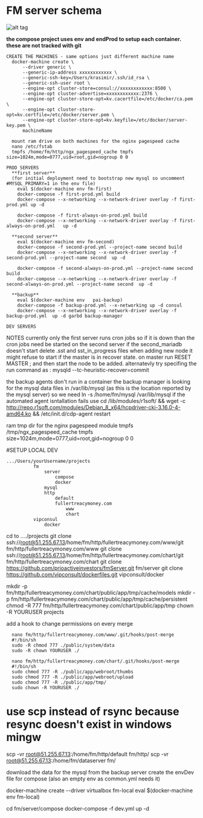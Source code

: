 # FM server schema


![alt tag](https://github.com/prioactiveinvestors/composeFM/blob/master/schema.png)


**the compose project uses env and endProd to setup each container.
these are not tracked with git**

```
CREATE THE MACHINES - same options just different machine name
  docker-machine create \
      --driver generic \
      --generic-ip-address xxxxxxxxxxxx \
      --generic-ssh-key=/Users/krasimir/.ssh/id_rsa \
      --generic-ssh-user root \
      --engine-opt cluster-store=consul://xxxxxxxxxxxx:8500 \
      --engine-opt cluster-advertise=xxxxxxxxxxxx:2376 \
      --engine-opt cluster-store-opt=kv.cacertfile=/etc/docker/ca.pem \
      --engine-opt cluster-store-opt=kv.certfile=/etc/docker/server.pem \
      --engine-opt cluster-store-opt=kv.keyfile=/etc/docker/server-key.pem \ 
      machineName
  
  mount ram drive on both machines for the nginx pagespeed cache
  nano /etc/fstab
  tmpfs /home/fm/http/ngx_pagespeed_cache tmpfs size=1024m,mode=0777,uid=root,gid=nogroup 0 0

PROD SERVERS
  **first server** 
  (for initial deployment need to bootstrap new mysql so uncomment #MYSQL_PRIMARY=1 in the env file)
    eval $(docker-machine env fm-first)
    docker-compose -f first-prod.yml build
    docker-compose --x-networking --x-network-driver overlay -f first-prod.yml up -d
    
    docker-compose -f first-always-on-prod.yml build
    docker-compose --x-networking --x-network-driver overlay -f first-always-on-prod.yml   up -d
  
  **second server**
    eval $(docker-machine env fm-second)
    docker-compose -f second-prod.yml --project-name second build
    docker-compose --x-networking --x-network-driver overlay -f second-prod.yml --project-name second  up -d

    docker-compose -f second-always-on-prod.yml --project-name second build
    docker-compose --x-networking --x-network-driver overlay -f second-always-on-prod.yml --project-name second  up -d
  
  **backup**
    eval $(docker-machine env   pai-backup)
    docker-compose -f backup-prod.yml --x-networking up -d consul
    docker-compose --x-networking --x-network-driver overlay -f backup-prod.yml  up -d garbd backup-manager

DEV SERVERS

```

NOTES
  currently only the first server runs cron jobs so if it is down than the cron jobs need be started on the second server
  if the second_mariadb doesn't start delete .sst and sst_in_progress files
  when adding new node it might refuse to start if the master is in recover state. on master run RESET MASTER ; and then start the node to be added. alternatevly try specifing the run command as : mysqld --tc-heuristic-recover=commit

  the backup agents don't run in a container
  the backup manager is looking for the mysql data files in /var/lib/mysql (as this is the location reported by the mysql server) 
    so we need ln -s /home/fm/mysql /var/lib/mysql
  if the automated agent isntallation fails use 
    cd /lib/modules/r1soft/ && wget -c http://repo.r1soft.com/modules/Debian_8_x64/hcpdriver-cki-3.16.0-4-amd64.ko && /etc/init.d/cdp-agent restart 



  ram tmp dir for the nginx pagespeed module
  tmpfs /tmp/ngx_pagespeed_cache tmpfs size=1024m,mode=0777,uid=root,gid=nogroup 0 0



#SETUP LOCAL DEV

```
.../Users/yourUsername/projects
          fm
              server
                  compose
                  docker
              mysql
              http
                  default
                  fullertreacymoney.com
                      www
                      chart
          vipconsul
              docker
```

cd to ..../projects 
git clone ssh://root@51.255.67.13/home/fm/http/fullertreacymoney.com/www/git fm/http/fullertreacymoney.com/www
git clone ssh://root@51.255.67.13/home/fm/http/fullertreacymoney.com/chart/git fm/http/fullertreacymoney.com/chart
git clone https://github.com/prioactiveinvestors/fmServer.git fm/server
git clone https://github.com/vipconsult/dockerfiles.git vipconsult/docker

mkdir -p fm/http/fullertreacymoney.com/chart/public/app/tmp/cache/models
mkdir -p fm/http/fullertreacymoney.com/chart/public/app/tmp/cache/persistent
chmod -R 777 fm/http/fullertreacymoney.com/chart/public/app/tmp
chown -R YOURUSER projects

add a hook to change permissions on every merge
```
  nano fm/http/fullertreacymoney.com/www/.git/hooks/post-merge
  #!/bin/sh
  sudo -R chmod 777 ./public/system/data
  sudo -R chown YOURUSER ./

  nano fm/http/fullertreacymoney.com/chart/.git/hooks/post-merge
  #!/bin/sh
  sudo chmod 777 -R ./public/app/webroot/thumbs
  sudo chmod 777 -R ./public/app/webroot/upload
  sudo chmod 777 -R ./public/app/tmp/
  sudo chown -R YOURUSER ./

```
# use scp instead of rsync because resync doesn't exist in windows mingw
scp -vr root@51.255.67.13:/home/fm/http/default fm/http/
scp -vr root@51.255.67.13:/home/fm/dataserver fm/

download the data for the mysql from the backup server
create the envDev file for compose (also an empty env as common.yml needs it)

docker-machine create --driver virtualbox fm-local
eval $(docker-machine env fm-local)

cd fm/server/compose
docker-compose -f dev.yml up -d




